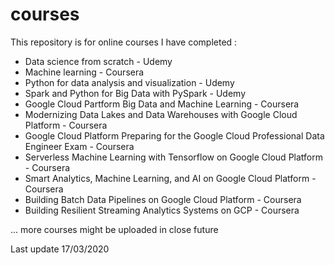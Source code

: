 # courses

This repository is for online courses I have completed :

- Data science from scratch - Udemy
- Machine learning - Coursera
- Python for data analysis and visualization - Udemy
- Spark and Python for Big Data with PySpark - Udemy
- Google Cloud Partform Big Data and Machine Learning - Coursera
- Modernizing Data Lakes and Data Warehouses with Google Cloud Platform - Coursera
- Google Cloud Platform Preparing for the Google Cloud Professional Data Engineer Exam - Coursera
- Serverless Machine Learning with Tensorflow on Google Cloud Platform - Coursera
- Smart Analytics, Machine Learning, and AI on Google Cloud Platform - Coursera
- Building Batch Data Pipelines on Google Cloud Platform - Coursera
- Building Resilient Streaming Analytics Systems on GCP - Coursera

... more courses might be uploaded in close future

Last update 17/03/2020

